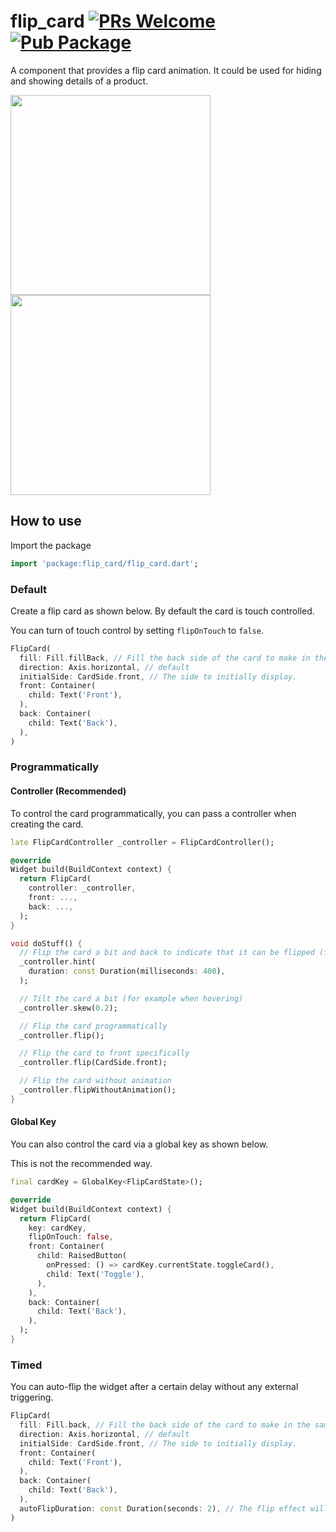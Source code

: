 # flip_card [![PRs Welcome](https://img.shields.io/badge/PRs-welcome-brightgreen.svg)](https://github.com/fedeoo/flip_card/pulls) [![Pub Package](https://img.shields.io/pub/v/flip_card.svg)](https://pub.dartlang.org/packages/flip_card)

A component that provides a flip card animation. It could be used for hiding and showing details of a product.

<p>
  <img src="/screenshots/flip-h.gif?raw=true&v1" width="320" />
  <img src="/screenshots/flip-v.gif?raw=true&v1" width="320" />
</p>

## How to use

Import the package

```dart
import 'package:flip_card/flip_card.dart';
```

### Default

Create a flip card as shown below. By default the card is touch controlled.

You can turn of touch control by setting `flipOnTouch` to `false`.

```dart
FlipCard(
  fill: Fill.fillBack, // Fill the back side of the card to make in the same size as the front.
  direction: Axis.horizontal, // default
  initialSide: CardSide.front, // The side to initially display.
  front: Container(
    child: Text('Front'),
  ),
  back: Container(
    child: Text('Back'),
  ),
)
```

### Programmatically

#### Controller (Recommended)

To control the card programmatically, you can pass a controller
when creating the card.

```dart
late FlipCardController _controller = FlipCardController();

@override
Widget build(BuildContext context) {
  return FlipCard(
    controller: _controller,
    front: ...,
    back: ...,
  );
}

void doStuff() {
  // Flip the card a bit and back to indicate that it can be flipped (for example on page load)
  _controller.hint(
    duration: const Duration(milliseconds: 400),
  );

  // Tilt the card a bit (for example when hovering)
  _controller.skew(0.2);

  // Flip the card programmatically
  _controller.flip();

  // Flip the card to front specifically
  _controller.flip(CardSide.front);

  // Flip the card without animation
  _controller.flipWithoutAnimation();
}
```

#### Global Key

You can also control the card via a global key as shown below.

This is not the recommended way.

```dart
final cardKey = GlobalKey<FlipCardState>();

@override
Widget build(BuildContext context) {
  return FlipCard(
    key: cardKey,
    flipOnTouch: false,
    front: Container(
      child: RaisedButton(
        onPressed: () => cardKey.currentState.toggleCard(),
        child: Text('Toggle'),
      ),
    ),
    back: Container(
      child: Text('Back'),
    ),
  );
}
```

### Timed

You can auto-flip the widget after a certain delay without any external triggering.

```dart
FlipCard(
  fill: Fill.back, // Fill the back side of the card to make in the same size as the front.
  direction: Axis.horizontal, // default
  initialSide: CardSide.front, // The side to initially display.
  front: Container(
    child: Text('Front'),
  ),
  back: Container(
    child: Text('Back'),
  ),
  autoFlipDuration: const Duration(seconds: 2), // The flip effect will work automatically after the 2 seconds
)
```
